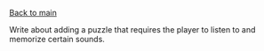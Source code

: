 [Back to main](index.html)

Write about adding a puzzle that requires the player to listen to and memorize certain sounds.